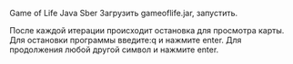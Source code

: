 Game of Life Java Sber
Загрузить gameoflife.jar, запустить.

После каждой итерации происходит остановка для просмотра карты.
Для остановки программы введите:q и нажмите enter.
Для продолжения любой другой символ и нажмите enter.